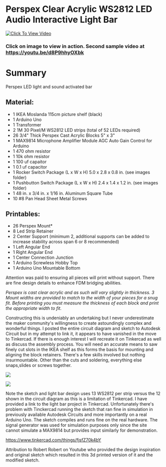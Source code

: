 # Perspex Clear Acrylic WS2812 LED Audio Interactive Light Bar

[![Click To View Video](https://i.imgur.com/hv7E1IH.jpg)](https://youtu.be/7bf3BYers34 "Click to View Video")
### Click on image to view in action. Second sample video at https://youtu.be/d8P9hhyOXbk

# **Summary**

Perspex LED light and sound activated bar

## Material:

- 1 IKEA Moslanda 115cm picture shelf (black)
- 1 Arduino Uno
- 1 Transformer
- 2 1M 30 Pixel/M WS2812 LED strips (total of 52 LEDs required)
- 26 3/4" Thick Perspex Cast Acrylic Blocks 5" x 3"
- 1 MAX9814 Microphone Amplifier Module AGC Auto Gain Control for Arduino
- 1 470 ohm resistor
- 1 10k ohm resistor
- 1 100 uf capaitor
- 1 0.1 uf capacitor
- 1 Rocker Switch Package (L x W x H) 5.0 x 2.8 x 0.8 in. (see images folder)
- 1 Pushbutton Switch Package (L x W x H) 2.4 x 1.4 x 1.2 in. (see images folder)
- 1 48 in. x 3/4 in. x 1/16 in. Aluminum Square Tube
- 10 #8 Pan Head Sheet Metal Screws

## Printables:

- 26 Perspex Mount*
- 8 Led Strip Retainer
- 2 Center Support (minimum 2, additional supports can be added to increase stability across span 6 or 8 recommended)
- 1 Left Angular End
- 1 Right Angular End
- 1 Center Connection Junction
- 1 Arduino Screwless Hobby Top
- 1 Arduino Uno Mountable Bottom

Attention was paid to ensuring all pieces will print without support. There are fine design details to enhance FDM bridging abilities.

*Perspex is cast clear acrylic and as such will vary slightly in thickness. 3 Mount widths are provided to match to the width of your pieces for a snug fit. Before printing you must measure the thickness of each block and print the appropriate width to fit.*

Constructing this is undeniably an undertaking but I never underestimate the maker community's willingness to create astoundingly complex and wonderful things. I posted the entire circuit diagram and sketch to Autodesk Circuit but in my attempt to link it, it appears to have vanished in the move to Tinkercad. If there is enough interest I will recreate it on Tinkercad as well as discuss the assembly process. You will need an accurate means to saw finely cut slots in the IKEA shelf as this forms the basis for mounting and aligning the block retainers. There's a few skills involved but nothing insurmountable. Other than the cuts and soldering, everything else snaps,slides or screws together.

![](https://i.imgur.com/TQzWDdj.jpg)

![](https://i.imgur.com/fNBtBei.png)

Note the sketch and light bar design uses 13 WS2812 per strip versus the 12 shown in the circuit diagram as this is a limitation of Tinkercad. I have provided a link to the light bar project in Tinkercad. Unfortunately there's problem with Tinckercad running the sketch that ran fine in simulation in previously available Autodesk Circuits and more importantly on a real Arduino Uno. The sketch compiles and runs fine on the real hardware. The signal generator was used for simulation purposes only since the site cannot simulate a MAX9814 but provides input similarly for demonstration.

https://www.tinkercad.com/things/fjsfZ70k4bY

Attribution to Robert Robert on Youtube who provided the design inspiration and original sketch which resulted in this 3d printed version of it and the modified sketch.
